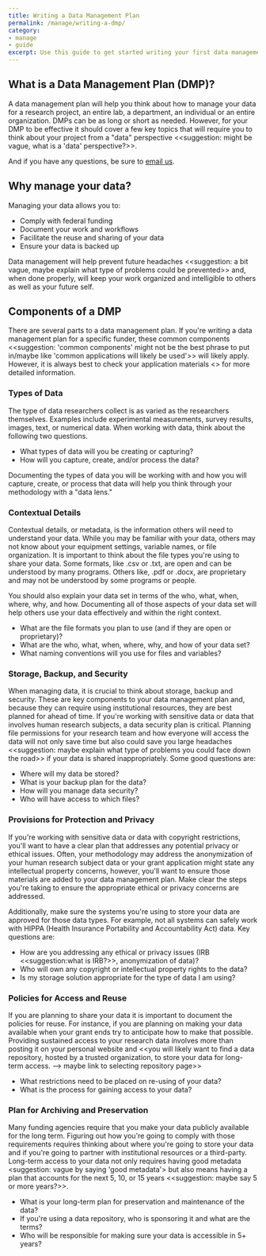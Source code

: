```yaml
---
title: Writing a Data Management Plan 
permalink: /manage/writing-a-dmp/
category: 
- manage
- guide 
excerpt: Use this guide to get started writing your first data management plan. 
---
```


## What is a Data Management Plan (DMP)? 

A data management plan will help you think about how to manage your data for a research project, an entire lab, a department, an individual or an entire organization. DMPs can be as long or short as needed. However, for your DMP to be effective it should cover a few key topics that will require you to think about your project from a "data" perspective <<suggestion: might be vague, what is a 'data' perspective?>>.

And if you have any questions, be sure to [email us](mailto:data@bu.edu).

## Why manage your data?

Managing your data allows you to:

+ Comply with federal funding 
+ Document your work and workflows
+ Facilitate the reuse and sharing of your data 
+ Ensure your data is backed up

Data management will help prevent future headaches <<suggestion: a bit vague, maybe explain what type of problems could be prevented>> and, when done properly, will keep your work organized and intelligible to others as well as your future self. 

## Components of a DMP

There are several parts to a data management plan. If you're writing a data management plan for a specific funder, these common components <<suggestion: 'common components' might not be the best phrase to put in/maybe like 'common applications will likely be used'>> will likely apply. However, it is always best to check your application materials <<sort of vague>> for more detailed information. 

### Types of Data 

The type of data researchers collect is as varied as the researchers themselves. Examples include experimental measurements, survey results, images, text, or numerical data. When working with data, think about the following two questions. 

+ What types of data will you be creating or capturing? 
+ How will you capture, create, and/or process the data?

Documenting the types of data you will be working with and how you will capture, create, or process that data will help you think through your methodology with a "data lens."

### Contextual Details 

Contextual details, or metadata, is the information others will need to understand your data. While you may be familiar with your data, others may not know about your equipment settings, variable names, or file organization. It is important to think about the file types you're using to share your data. Some formats, like .csv or .txt, are open and can be understood by many programs. Others like, .pdf or .docx, are proprietary and may not be understood by some programs or people. 

You should also explain your data set in terms of the who, what, when, where, why, and how. Documenting all of those aspects of your data set will help others use your data effectively and within the right context. 

+ What are the file formats you plan to use (and if they are open or proprietary)?
+ What are the who, what, when, where, why, and how of your data set? 
+ What naming conventions will you use for files and variables? 

### Storage, Backup, and Security 

When managing data, it is crucial to think about storage, backup and security. These are key components to your data management plan and, because they can require using institutional resources, they are best planned for ahead of time. If you're working with sensitive data or data that involves human research subjects, a data security plan is critical. Planning file permissions for your research team and how everyone will access the data will not only save time but also could save you large headaches <<suggestion: maybe explain what type of problems you could face down the road>> if your data is shared inappropriately. Some good questions are: 

+ Where will my data be stored? 
+ What is your backup plan for the data?
+ How will you manage data security?
+ Who will have access to which files? 

### Provisions for Protection and Privacy

If you're working with sensitive data or data with copyright restrictions, you'll want to have a clear plan that addresses any potential privacy or ethical issues. Often, your methodology may address the anonymization of your human research subject data or your grant application might state any intellectual property concerns, however, you'll want to ensure those materials are added to your data management plan. Make clear the steps you're taking to ensure the appropriate ethical or privacy concerns are addressed. 

Additionally, make sure the systems you're using to store your data are approved for those data types. For example, not all systems can safely work with HIPPA (Health Insurance Portability and Accountability Act) data. Key questions are: 

+ How are you addressing any ethical or privacy issues (IRB <<suggestion:what is IRB?>>, anonymization of data)?
+ Who will own any copyright or intellectual property rights to the data?
+ Is my storage solution appropriate for the type of data I am using? 

### Policies for Access and Reuse 

If you are planning to share your data it is important to document the policies for reuse. For instance, if you are planning on making your data available when your grant ends try to anticipate how to make that possible. Providing sustained access to your research data involves more than posting it on your personal website and <<you will likely want to find a data repository, hosted by a trusted organization, to store your data for long-term access. --> maybe link to selecting repository page>>

+ What restrictions need to be placed on re-using of your data?
+ What is the process for gaining access to your data?

### Plan for Archiving and Preservation 

Many funding agencies require that you make your data publicly available for the long term. Figuring out how you're going to comply with those requirements requires thinking about where you're going to store your data and if you're going to partner with institutional resources or a third-party. Long-term access to your data not only requires having good metadata <suggestion: vague by saying 'good metadata'> but also means having a plan that accounts for the next 5, 10, or 15 years <<suggestion: maybe say 5 or more years?>>. 

+ What is your long-term plan for preservation and maintenance of the data? 
+ If you're using a data repository, who is sponsoring it and what are the terms?
+ Who will be responsible for making sure your data is accessible in 5+ years? 

